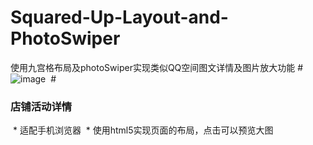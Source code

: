 # Squared-Up-Layout-and-PhotoSwiper
使用九宫格布局及photoSwiper实现类似QQ空间图文详情及图片放大功能
#  
![image](https://github.com/jianghong1992/Squared-Up-Layout-and-PhotoSwiper/blob/master/screenshot.png)
 #  
### 店铺活动详情
  * 适配手机浏览器
  * 使用html5实现页面的布局，点击可以预览大图
